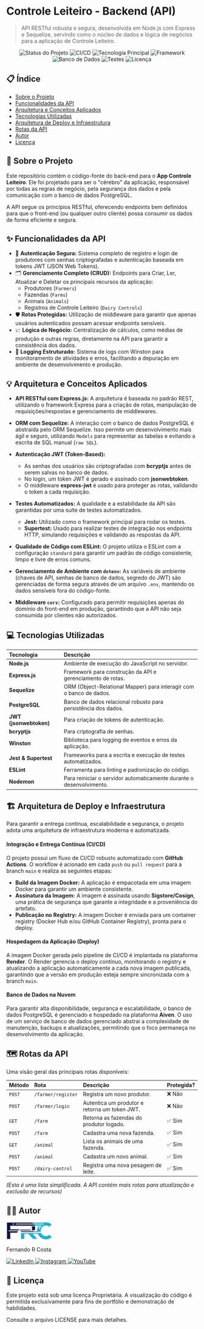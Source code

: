 # Controle Leiteiro - Backend (API)

> API RESTful robusta e segura, desenvolvida em Node.js com Express e Sequelize, servindo como o núcleo de dados e lógica de negócios para a aplicação de Controle Leiteiro.

<p align="center">
  <img alt="Status do Projeto" src="https://img.shields.io/badge/status-BETA-yellow">
  <img alt="CI/CD" src="https://img.shields.io/badge/CI%2FCD-GitHub%20Actions-2088FF?style=for-the-badge&logo=github-actions&logoColor=white">
  <img alt="Tecnologia Principal" src="https://img.shields.io/badge/Node.js-339933?style=for-the-badge&logo=nodedotjs&logoColor=white">
  <img alt="Framework" src="https://img.shields.io/badge/Express.js-000000?style=for-the-badge&logo=express&logoColor=white">
  <img alt="Banco de Dados" src="https://img.shields.io/badge/PostgreSQL-316192?style=for-the-badge&logo=postgresql&logoColor=white">
  <img alt="Testes" src="https://img.shields.io/badge/Tests-Jest-C21325?style=for-the-badge&logo=jest&logoColor=white">
  <img alt="Licença" src="https://img.shields.io/badge/license-Proprietária-red">
</p>

## 📋 Índice

- [Sobre o Projeto](#-sobre-o-projeto)
- [Funcionalidades da API](#-funcionalidades-da-api)
- [Arquitetura e Conceitos Aplicados](#-arquitetura-e-conceitos-aplicados)
- [Tecnologias Utilizadas](#-tecnologias-utilizadas)
- [Arquitetura de Deploy e Infraestrutura](#-arquitetura-de-deploy-e-infraestrutura)
- [Rotas da API](#-rotas-da-api)
- [Autor](#-autor)
- [Licença](#-licença)

## 📖 Sobre o Projeto

Este repositório contém o código-fonte do back-end para o **App Controle Leiteiro**. Ele foi projetado para ser o "cérebro" da aplicação, responsável por todas as regras de negócio, pela segurança dos dados e pela comunicação com o banco de dados PostgreSQL.

A API segue os princípios RESTful, oferecendo endpoints bem definidos para que o front-end (ou qualquer outro cliente) possa consumir os dados de forma eficiente e segura.

## ✨ Funcionalidades da API

- 🔐 **Autenticação Segura:** Sistema completo de registro e login de produtores com senhas criptografadas e autenticação baseada em tokens JWT (JSON Web Tokens).
- 🗂️ **Gerenciamento Completo (CRUD):** Endpoints para Criar, Ler, Atualizar e Deletar os principais recursos da aplicação:
  - Produtores (`Farmers`)
  - Fazendas (`Farms`)
  - Animais (`Animals`)
  - Registros de Controle Leiteiro (`Dairy Controls`)
- 🛡️ **Rotas Protegidas:** Utilização de middleware para garantir que apenas usuários autenticados possam acessar endpoints sensíveis.
- 📈 **Lógica de Negócio:** Centralização de cálculos, como médias de produção e outras regras, diretamente na API para garantir a consistência dos dados.
- 📄 **Logging Estruturado:** Sistema de logs com Winston para monitoramento de atividades e erros, facilitando a depuração em ambiente de desenvolvimento e produção.

## 💡 Arquitetura e Conceitos Aplicados

- **API RESTful com Express.js:** A arquitetura é baseada no padrão REST, utilizando o framework Express para a criação de rotas, manipulação de requisições/respostas e gerenciamento de middlewares.

- **ORM com Sequelize:** A interação com o banco de dados PostgreSQL é abstraída pelo ORM Sequelize. Isso permite um desenvolvimento mais ágil e seguro, utilizando `Models` para representar as tabelas e evitando a escrita de SQL manual (`raw SQL`).

- **Autenticação JWT (Token-Based):**
  - As senhas dos usuários são criptografadas com **bcryptjs** antes de serem salvas no banco de dados.
  - No login, um token JWT é gerado e assinado com **jsonwebtoken**.
  - O middleware **express-jwt** é usado para proteger as rotas, validando o token a cada requisição.

- **Testes Automatizados:** A qualidade e a estabilidade da API são garantidas por uma suíte de testes automatizados.
  - **Jest:** Utilizado como o framework principal para rodar os testes.
  - **Supertest:** Usado para realizar testes de integração nos endpoints HTTP, simulando requisições e validando as respostas da API.

- **Qualidade de Código com ESLint:** O projeto utiliza o ESLint com a configuração `standard` para garantir um padrão de código consistente, limpo e livre de erros comuns.

- **Gerenciamento de Ambiente com `dotenv`:** As variáveis de ambiente (chaves de API, senhas de banco de dados, segredo do JWT) são gerenciadas de forma segura através de um arquivo `.env`, mantendo os dados sensíveis fora do código-fonte.

- **Middleware `cors`:** Configurado para permitir requisições apenas do domínio do front-end em produção, garantindo que a API não seja consumida por clientes não autorizados.

## 💻 Tecnologias Utilizadas

| Tecnologia | Descrição |
| :--- | :--- |
| **Node.js** | Ambiente de execução do JavaScript no servidor. |
| **Express.js**| Framework para construção da API e gerenciamento de rotas. |
| **Sequelize** | ORM (Object-Relational Mapper) para interagir com o banco de dados. |
| **PostgreSQL**| Banco de dados relacional robusto para persistência dos dados. |
| **JWT (jsonwebtoken)**| Para criação de tokens de autenticação. |
| **bcryptjs** | Para criptografia de senhas. |
| **Winston** | Biblioteca para logging de eventos e erros da aplicação. |
| **Jest & Supertest** | Frameworks para a escrita e execução de testes automatizados. |
| **ESLint** | Ferramenta para linting e padronização do código. |
| **Nodemon** | Para reiniciar o servidor automaticamente durante o desenvolvimento. |

## 🏗️ Arquitetura de Deploy e Infraestrutura

Para garantir a entrega contínua, escalabilidade e segurança, o projeto adota uma arquitetura de infraestrutura moderna e automatizada.

#### Integração e Entrega Contínua (CI/CD)
O projeto possui um fluxo de CI/CD robusto automatizado com **GitHub Actions**. O workflow é acionado em cada `push` ou `pull request` para a branch `main` e realiza as seguintes etapas:
- **Build da Imagem Docker:** A aplicação é empacotada em uma imagem Docker para garantir um ambiente consistente.
- **Assinatura da Imagem:** A imagem é assinada usando **Sigstore/Cosign**, uma prática de segurança que garante a integridade e a proveniência do artefato.
- **Publicação no Registry:** A imagem Docker é enviada para um container registry (Docker Hub e/ou GitHub Container Registry), pronta para o deploy.

#### Hospedagem da Aplicação (Deploy)
A imagem Docker gerada pelo pipeline de CI/CD é implantada na plataforma **Render**. O Render gerencia o deploy contínuo, monitorando o registry e atualizando a aplicação automaticamente a cada nova imagem publicada, garantindo que a versão em produção esteja sempre sincronizada com a branch `main`.

#### Banco de Dados na Nuvem
Para garantir alta disponibilidade, segurança e escalabilidade, o banco de dados PostgreSQL é gerenciado e hospedado na plataforma **Aiven**. O uso de um serviço de banco de dados gerenciado abstrai a complexidade de manutenção, backups e atualizações, permitindo que o foco permaneça no desenvolvimento da aplicação.

## 🗺️ Rotas da API

Uma visão geral das principais rotas disponíveis:

| Método | Rota | Descrição | Protegida? |
| :--- | :--- | :--- | :--- |
| `POST` | `/farmer/register` | Registra um novo produtor. | ❌ Não |
| `POST` | `/farmer/login` | Autentica um produtor e retorna um token JWT. | ❌ Não |
| `GET` | `/farm` | Retorna as fazendas do produtor logado. | ✅ Sim |
| `POST` | `/farm` | Cadastra uma nova fazenda. | ✅ Sim |
| `GET` | `/animal` | Lista os animais de uma fazenda. | ✅ Sim |
| `POST` | `/animal` | Cadastra um novo animal. | ✅ Sim |
| `POST`| `/dairy-control`| Registra uma nova pesagem de leite. | ✅ Sim |

_(Esta é uma lista simplificada. A API contém mais rotas para atualização e exclusão de recursos)_

## 👨‍💻 Autor
<img src="./public/frc.png" width=120px>

Fernando R Costa

<p>
<a href="https://www.linkedin.com/in/fernando-r-costa/" target="_blank">
<img alt="LinkedIn" src="https://www.google.com/search?q=https://img.shields.io/badge/LinkedIn-0077B5%3Fstyle%3Dfor-the-badge%26logo%3Dlinkedin%26logoColor%3Dwhite">
</a>
<a href="https://www.google.com/search?q=https://www.instagram.com/fernandorcosta25/" target="_blank">
<img alt="Instagram" src="https://img.shields.io/badge/Instagram-E4405F?style=for-the-badge&logo=instagram&logoColor=white">
</a>
<a href="https://www.google.com/search?q=https://www.youtube.com/%40controleleiteiro" target="_blank">
<img alt="YouTube" src="https://www.google.com/search?q=https://img.shields.io/badge/YouTube-FF0000%3Fstyle%3Dfor-the-badge%26logo%3Dyoutube%26logoColor%3Dwhite">
</a>
</p>

## 📄 Licença
Este projeto está sob uma licença Proprietária. A visualização do código é permitida exclusivamente para fins de portfólio e demonstração de habilidades.

Consulte o arquivo LICENSE para mais detalhes.